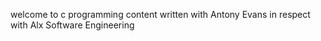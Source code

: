 welcome to c programming content written with Antony Evans
in respect with Alx Software Engineering
